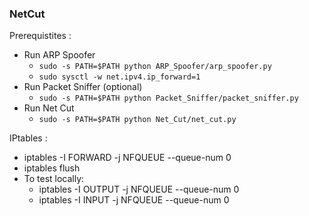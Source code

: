 ### NetCut

Prerequistites :
- Run ARP Spoofer
    - `sudo -s PATH=$PATH python ARP_Spoofer/arp_spoofer.py`
    - `sudo sysctl -w net.ipv4.ip_forward=1`
- Run Packet Sniffer (optional)
    - `sudo -s PATH=$PATH python Packet_Sniffer/packet_sniffer.py`
- Run Net Cut
    - `sudo -s PATH=$PATH python Net_Cut/net_cut.py`

IPtables : 
- iptables -I FORWARD -j NFQUEUE --queue-num 0
- iptables flush 
- To test locally:
    - iptables -I OUTPUT -j NFQUEUE --queue-num 0
    - iptables -I INPUT -j NFQUEUE --queue-num 0

